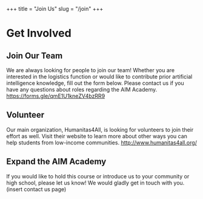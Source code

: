 +++
title = "Join Us"
slug = "/join"
+++

# Get Involved

## Join Our Team 
We are always looking for people to join our team! Whether you are interested in the logistics function or would like to contribute prior artificial intelligence knowledge, fill out the form below. Please contact us if you have any questions about roles regarding the AIM Academy.
https://forms.gle/qmE1U1kneZV4bzRR9


## Volunteer
Our main organization, Humanitas4All, is looking for volunteers to join their effort as well. Visit their website to learn more about other ways you can help students from low-income communities.
http://www.humanitas4all.org/


## Expand the AIM Academy
If you would like to hold this course or introduce us to your community or high school, please let us know! We would gladly get in touch with you.
(insert contact us page)